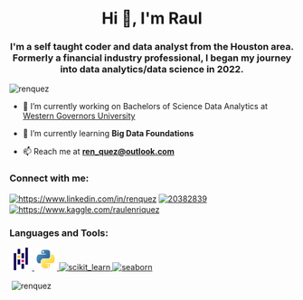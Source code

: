<h1 align="center">Hi 👋, I'm Raul</h1>
<h3 align="center">I'm a self taught coder and data analyst from the Houston area. Formerly a financial industry professional, I began my journey into data analytics/data science in 2022.</h3>

<p align="left"> <img src="https://komarev.com/ghpvc/?username=renquez&label=Profile%20views&color=0e75b6&style=flat" alt="renquez" /> </p>

- 🔭 I’m currently working on Bachelors of Science Data Analytics at <a href="https://www.wgu.edu/">Western Governors University</a>

- 🌱 I’m currently learning **Big Data Foundations**

- 📫 Reach me at **ren_quez@outlook.com**

<h3 align="left">Connect with me:</h3>
<p align="left">
<a href="https://linkedin.com/in/renquez" target="blank"><img align="center" src="https://raw.githubusercontent.com/rahuldkjain/github-profile-readme-generator/master/src/images/icons/Social/linked-in-alt.svg" alt="https://www.linkedin.com/in/renquez" height="30" width="40" /></a>
<a href="https://stackoverflow.com/users/20382839" target="blank"><img align="center" src="https://raw.githubusercontent.com/rahuldkjain/github-profile-readme-generator/master/src/images/icons/Social/stack-overflow.svg" alt="20382839" height="30" width="40" /></a>
<a href="https://kaggle.com/raulenriquez" target="blank"><img align="center" src="https://raw.githubusercontent.com/rahuldkjain/github-profile-readme-generator/master/src/images/icons/Social/kaggle.svg" alt="https://www.kaggle.com/raulenriquez" height="30" width="40" /></a>
</p>

<h3 align="left">Languages and Tools:</h3>
<p align="left"> <a href="https://pandas.pydata.org/" target="_blank" rel="noreferrer"> <img src="https://raw.githubusercontent.com/devicons/devicon/2ae2a900d2f041da66e950e4d48052658d850630/icons/pandas/pandas-original.svg" alt="pandas" width="40" height="40"/> </a> <a href="https://www.python.org" target="_blank" rel="noreferrer"> <img src="https://raw.githubusercontent.com/devicons/devicon/master/icons/python/python-original.svg" alt="python" width="40" height="40"/> </a> <a href="https://scikit-learn.org/" target="_blank" rel="noreferrer"> <img src="https://upload.wikimedia.org/wikipedia/commons/0/05/Scikit_learn_logo_small.svg" alt="scikit_learn" width="40" height="40"/> </a> <a href="https://seaborn.pydata.org/" target="_blank" rel="noreferrer"> <img src="https://seaborn.pydata.org/_images/logo-mark-lightbg.svg" alt="seaborn" width="40" height="40"/> </a> </p>


<p>&nbsp;<img align="center" src="https://github-readme-stats.vercel.app/api?username=renquez&show_icons=true&locale=en" alt="renquez" /></p>
